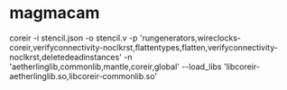 # magmacam
coreir -i stencil.json -o stencil.v -p 'rungenerators,wireclocks-coreir,verifyconnectivity-noclkrst,flattentypes,flatten,verifyconnectivity-noclkrst,deletedeadinstances' -n 'aetherlinglib,commonlib,mantle,coreir,global' --load_libs 'libcoreir-aetherlinglib.so,libcoreir-commonlib.so'
